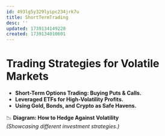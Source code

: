 ```yaml
---
id: 493lg5y329lyipc234jrk7u
title: ShortTermTrading
desc: ''
updated: 1739134149220
created: 1739134010601
---
```

# Trading Strategies for Volatile Markets

-   **Short-Term Options Trading: Buying Puts & Calls.**
-   **Leveraged ETFs for High-Volatility Profits.**
-   **Using Gold, Bonds, and Crypto as Safe Havens.**

📉 **Diagram: How to Hedge Against Volatility**  
_(Showcasing different investment strategies.)_